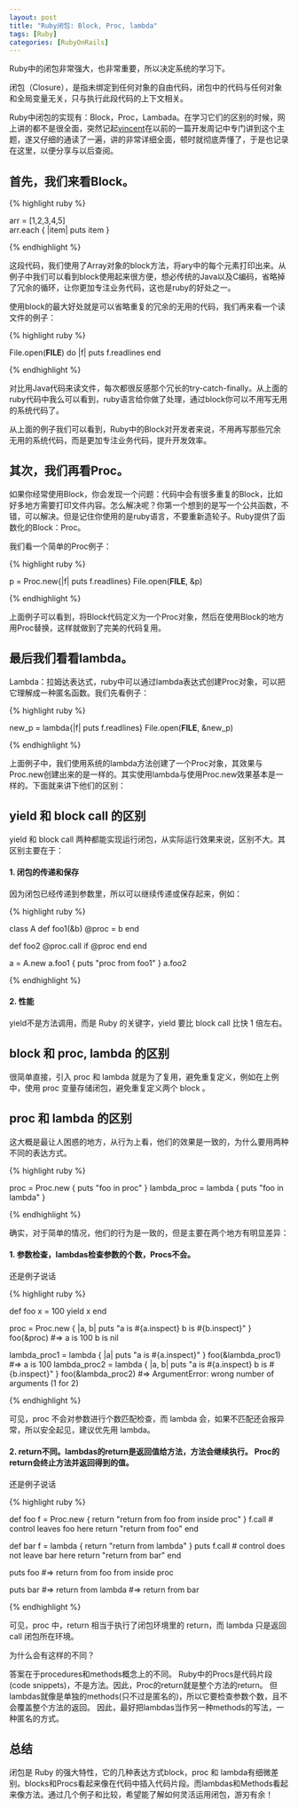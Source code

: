 ```yaml
---
layout: post
title: "Ruby闭包: Block, Proc, lambda"
tags: [Ruby]
categories: [RubyOnRails]
---
```


Ruby中的闭包非常强大，也非常重要，所以决定系统的学习下。

闭包（Closure），是指未绑定到任何对象的自由代码，闭包中的代码与任何对象和全局变量无关，只与执行此段代码的上下文相关。

Ruby中闭包的实现有：Block，Proc，Lambada。在学习它们的区别的时候，网上讲的都不是很全面，突然记起[vincent](http://v.baiyulan.net)在以前的一篇开发周记中专门讲到这个主题，遂又仔细的通读了一遍，讲的非常详细全面，顿时就彻底弄懂了，于是也记录在这里，以便分享与以后查阅。

## 首先，我们来看Block。

{% highlight ruby %}

arr = [1,2,3,4,5]  
arr.each { |item| puts item }

{% endhighlight %}

这段代码，我们使用了Array对象的block方法，将ary中的每个元素打印出来。从例子中我们可以看到block使用起来很方便，想必传统的Java以及C编码，省略掉了冗余的循环，让你更加专注业务代码，这也是ruby的好处之一。

使用block的最大好处就是可以省略重复的冗余的无用的代码，我们再来看一个读文件的例子：

{% highlight ruby %}

File.open(__FILE__) do |f|
  puts f.readlines
end

{% endhighlight %}

对比用Java代码来读文件，每次都很反感那个冗长的try-catch-finally。从上面的ruby代码中我么可以看到，ruby语言给你做了处理，通过block你可以不用写无用的系统代码了。

从上面的例子我们可以看到，Ruby中的Block对开发者来说，不用再写那些冗余无用的系统代码，而是更加专注业务代码，提升开发效率。

## 其次，我们再看Proc。

如果你经常使用Block，你会发现一个问题：代码中会有很多重复的Block，比如好多地方需要打印文件内容。怎么解决呢？你第一个想到的是写一个公共函数，不错，可以解决。但是记住你使用的是ruby语言，不要重新造轮子。Ruby提供了函数化的Block：Proc。

我们看一个简单的Proc例子：

{% highlight ruby %}

p = Proc.new{|f| puts f.readlines}
File.open(__FILE__, &p)

{% endhighlight %}

上面例子可以看到，将Block代码定义为一个Proc对象，然后在使用Block的地方用Proc替换，这样就做到了完美的代码复用。

## 最后我们看看lambda。

Lambda：拉姆达表达式，ruby中可以通过lambda表达式创建Proc对象，可以把它理解成一种匿名函数。我们先看例子：

{% highlight ruby %}

new_p = lambda{|f| puts f.readlines}
File.open(__FILE__, &new_p)

{% endhighlight %}

上面例子中，我们使用系统的lambda方法创建了一个Proc对象，其效果与Proc.new创建出来的是一样的。其实使用lambda与使用Proc.new效果基本是一样的。下面就来讲下他们的区别：

## yield 和 block call 的区别

yield 和 block call 两种都能实现运行闭包，从实际运行效果来说，区别不大。其区别主要在于：

#### 1. 闭包的传递和保存

因为闭包已经传递到参数里，所以可以继续传递或保存起来，例如：

{% highlight ruby %}

class A
  def foo1(&b)
    @proc = b
  end

  def foo2
    @proc.call if @proc
  end
end
   
a = A.new
a.foo1 { puts "proc from foo1" }
a.foo2

{% endhighlight %}

#### 2. 性能

yield不是方法调用，而是 Ruby 的关键字，yield 要比 block call 比快 1 倍左右。

## block 和 proc, lambda 的区别

很简单直接，引入 proc 和 lambda 就是为了复用，避免重复定义，例如在上例中，使用 proc 变量存储闭包，避免重复定义两个 block 。

## proc 和 lambda 的区别

这大概是最让人困惑的地方，从行为上看，他们的效果是一致的，为什么要用两种不同的表达方式。

{% highlight ruby %}

proc = Proc.new { puts "foo in proc" }
lambda_proc = lambda { puts "foo in lambda" }

{% endhighlight %}

确实，对于简单的情况，他们的行为是一致的，但是主要在两个地方有明显差异：

#### 1. 参数检查，lambdas检查参数的个数，Procs不会。

还是例子说话

{% highlight ruby %}

def foo
  x = 100
  yield x
end

proc = Proc.new { |a, b| puts "a is #{a.inspect} b is #{b.inspect}" }
foo(&proc)           #=> a is 100 b is nil

lambda_proc1 = lambda { |a| puts "a is #{a.inspect}" }
foo(&lambda_proc1)   #=> a is 100
lambda_proc2 = lambda { |a, b| puts "a is #{a.inspect} b is #{b.inspect}" }
foo(&lambda_proc2)   #=> ArgumentError: wrong number of arguments (1 for 2)

{% endhighlight %}

可见，proc 不会对参数进行个数匹配检查，而 lambda 会，如果不匹配还会报异常，所以安全起见，建议优先用 lambda。

#### 2. return不同。lambdas的return是返回值给方法，方法会继续执行。 Proc的return会终止方法并返回得到的值。

还是例子说话

{% highlight ruby %}

def foo
	f = Proc.new { return "return from foo from inside proc" }
	f.call # control leaves foo here
	return "return from foo"
end

def bar
  f = lambda { return "return from lambda" }
  puts f.call # control does not leave bar here
  return "return from bar"
end

puts foo  #=> return from foo from inside proc

puts bar  #=> return from lambda
          #=> return from bar

{% endhighlight %}

可见，proc 中，return 相当于执行了闭包环境里的 return，而 lambda 只是返回call 闭包所在环境。

为什么会有这样的不同？

答案在于procedures和methods概念上的不同。
Ruby中的Procs是代码片段(code snippets)，不是方法。因此，Proc的return就是整个方法的return。
但lambdas就像是单独的methods(只不过是匿名的)，所以它要检查参数个数，且不会覆盖整个方法的返回。
因此，最好把lambdas当作另一种methods的写法，一种匿名的方式。

## 总结

闭包是 Ruby 的强大特性，它的几种表达方式block，proc 和 lambda有细微差别。blocks和Procs看起来像在代码中插入代码片段。而lambdas和Methods看起来像方法。通过几个例子和比较，希望能了解如何灵活运用闭包，游刃有余！

